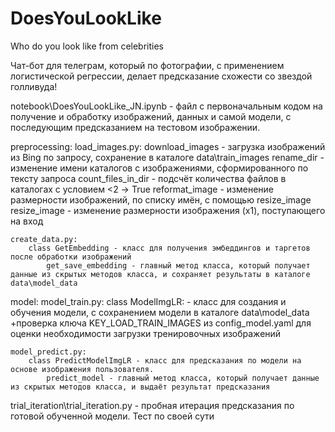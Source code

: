 # DoesYouLookLike
Who do you look like from celebrities


Чат-бот для телеграм, который по фотографии, с применением логистической регрессии, делает предсказание схожести со звездой голливуда!

notebook\DoesYouLookLike_JN.ipynb - файл с первоначальным кодом на получение и обработку изображений, данных и самой модели, с последующим предсказанием на тестовом изображении.

preprocessing:
	load_images.py:
		download_images - загрузка изображений из Bing по запросу, сохранение в каталоге data\train_images
		rename_dir - изменение имени каталогов с изображениями, сформированного по тексту запроса
		count_files_in_dir - подсчёт количества файлов в каталогах с условием <2 -> True 
		reformat_image - изменение размерности изображений, по списку имён, с помощью resize_image
		resize_image - изменение размерности изображения (х1), поступающего на вход

	create_data.py:
		class GetEmbedding - класс для получения эмбеддингов и таргетов после обработки изображений
			get_save_embedding - главный метод класса, который получает данные из скрытых методов класса, и сохраняет результаты в каталоге data\model_data

model:
	model_train.py:
		class ModelImgLR: - класс для создания и обучения модели, с сохранением модели в каталоге data\model_data
			+проверка ключа KEY_LOAD_TRAIN_IMAGES из config_model.yaml для оценки необходимости загрузки тренировочных изображений

	model_predict.py:
	 	class PredictModelImgLR - класс для предсказания по модели на основе изображения пользователя. 
	 		predict_model - главный метод класса, который получает данные из скрытых методов класса, и выдаёт результат предсказания

trial_iteration\trial_iteration.py - пробная итерация предсказания по готовой обученной модели. Тест по своей сути